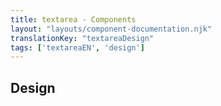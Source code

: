 ```yaml
---
title: textarea - Components
layout: "layouts/component-documentation.njk"
translationKey: "textareaDesign"
tags: ['textareaEN', 'design']
---
```


## Design